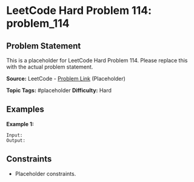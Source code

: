 # LeetCode Hard Problem 114: problem_114

## Problem Statement

This is a placeholder for LeetCode Hard Problem 114.
Please replace this with the actual problem statement.

**Source:** LeetCode - [Problem Link](https://leetcode.com/problems/problem-114/) (Placeholder)

**Topic Tags:** #placeholder
**Difficulty:** Hard

## Examples

**Example 1:**

```
Input:
Output:
```

## Constraints

- Placeholder constraints.
